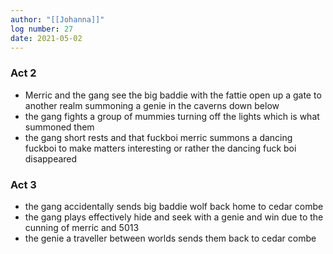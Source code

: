 ```yaml
---
author: "[[Johanna]]"
log number: 27
date: 2021-05-02
---
```

### Act 2
- Merric and the gang see the big baddie with the fattie open up a gate to another realm summoning a genie in the caverns down below
- the gang fights a group of mummies turning off the lights which is what summoned them
- the gang short rests and that fuckboi merric summons a dancing fuckboi to make matters interesting or rather the dancing fuck boi disappeared

### Act 3
- the gang accidentally sends big baddie wolf back home to cedar combe
- the gang plays effectively hide and seek with a genie and win due to the cunning of merric and 5013
- the genie a traveller between worlds sends them back to cedar combe